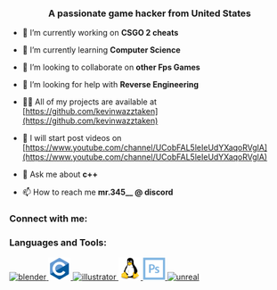 <h3 align="center">A passionate game hacker from United States</h3>

- 🔭 I’m currently working on **CSGO 2 cheats**

- 🌱 I’m currently learning **Computer Science**

- 👯 I’m looking to collaborate on **other Fps Games**

- 🤝 I’m looking for help with **Reverse Engineering**

- 👨‍💻 All of my projects are available at [https://github.com/kevinwazztaken](https://github.com/kevinwazztaken)

- 📝 I will start post videos on [https://www.youtube.com/channel/UCobFAL5leIeUdYXaqoRVglA](https://www.youtube.com/channel/UCobFAL5leIeUdYXaqoRVglA)

- 💬 Ask me about **c++**

- 📫 How to reach me **mr.345__ @ discord**

<h3 align="left">Connect with me:</h3>
<p align="left">
</p>

<h3 align="left">Languages and Tools:</h3>
<p align="left"> <a href="https://www.blender.org/" target="_blank" rel="noreferrer"> <img src="https://download.blender.org/branding/community/blender_community_badge_white.svg" alt="blender" width="40" height="40"/> </a> <a href="https://www.cprogramming.com/" target="_blank" rel="noreferrer"> <img src="https://raw.githubusercontent.com/devicons/devicon/master/icons/c/c-original.svg" alt="c" width="40" height="40"/> </a> <a href="https://www.adobe.com/in/products/illustrator.html" target="_blank" rel="noreferrer"> <img src="https://www.vectorlogo.zone/logos/adobe_illustrator/adobe_illustrator-icon.svg" alt="illustrator" width="40" height="40"/> </a> <a href="https://www.linux.org/" target="_blank" rel="noreferrer"> <img src="https://raw.githubusercontent.com/devicons/devicon/master/icons/linux/linux-original.svg" alt="linux" width="40" height="40"/> </a> <a href="https://www.photoshop.com/en" target="_blank" rel="noreferrer"> <img src="https://raw.githubusercontent.com/devicons/devicon/master/icons/photoshop/photoshop-line.svg" alt="photoshop" width="40" height="40"/> </a> <a href="https://unrealengine.com/" target="_blank" rel="noreferrer"> <img src="https://raw.githubusercontent.com/kenangundogan/fontisto/036b7eca71aab1bef8e6a0518f7329f13ed62f6b/icons/svg/brand/unreal-engine.svg" alt="unreal" width="40" height="40"/> </a> </p>
